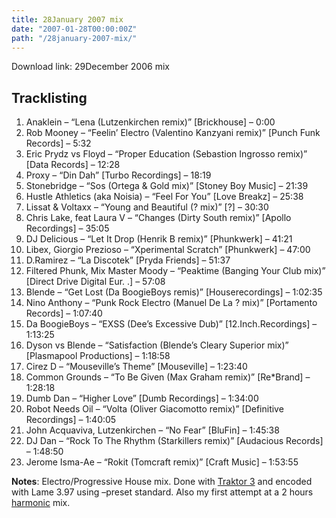 ```yaml
---
title: 28January 2007 mix
date: "2007-01-28T00:00:00Z"
path: "/28january-2007-mix/"
---
```


Download link: 29December 2006 mix

## Tracklisting

1. Anaklein – “Lena (Lutzenkirchen remix)” [Brickhouse] – 0:00
2. Rob Mooney – “Feelin’ Electro (Valentino Kanzyani remix)” [Punch Funk Records] – 5:32
3. Eric Prydz vs Floyd – “Proper Education (Sebastion Ingrosso remix)” [Data Records] – 12:28
4. Proxy – “Din Dah” [Turbo Recordings] – 18:19
5. Stonebridge – “Sos (Ortega & Gold mix)” [Stoney Boy Music] – 21:39
6. Hustle Athletics (aka Noisia) – “Feel For You” [Love Breakz] – 25:38
7. Lissat & Voltaxx – “Young and Beautiful (? mix)” [?] – 30:30
8. Chris Lake, feat Laura V – “Changes (Dirty South remix)” [Apollo Recordings] – 35:05
9. DJ Delicious – “Let It Drop (Henrik B remix)” [Phunkwerk] – 41:21
10. Libex, Giorgio Prezioso – “Xperimental Scratch” [Phunkwerk] – 47:00
11. D.Ramirez – “La Discotek” [Pryda Friends] – 51:37
12. Filtered Phunk, Mix Master Moody – “Peaktime (Banging Your Club mix)” [Direct Drive Digital Eur.
.] – 57:08
13. Blende – “Get Lost (Da BoogieBoys remis)” [Houserecordings] – 1:02:35
14. Nino Anthony – “Punk Rock Electro (Manuel De La ? mix)” [Portamento Records] – 1:07:40
15. Da BoogieBoys – “EXSS (Dee’s Excessive Dub)” [12.Inch.Recordings] – 1:13:25
16. Dyson vs Blende – “Satisfaction (Blende’s Cleary Superior mix)” [Plasmapool Productions] –
1:18:58
17. Cirez D – “Mouseville’s Theme” [Mouseville] – 1:23:40
18. Common Grounds – “To Be Given (Max Graham remix)” [Re*Brand] – 1:28:18
19. Dumb Dan – “Higher Love” [Dumb Recordings] – 1:34:00
20. Robot Needs Oil – “Volta (Oliver Giacomotto remix)” [Definitive Recordings] – 1:40:05
21. John Acquaviva, Lutzenkirchen – “No Fear” [BluFin] – 1:45:38
22. DJ Dan – “Rock To The Rhythm (Starkillers remix)” [Audacious Records] – 1:48:50
23. Jerome Isma-Ae – “Rokit (Tomcraft remix)” [Craft Music] – 1:53:55

**Notes**: Electro/Progressive House mix. Done with [Traktor 3](https://www.native-instruments.com/en/)
and encoded with Lame 3.97 using –preset standard. Also my first attempt at a 2 hours
[harmonic](http://www.mixedinkey.com/) mix.